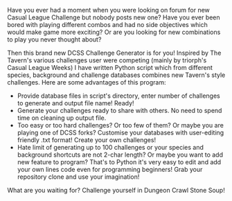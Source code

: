 Have you ever had a moment when you were looking on forum for new Casual League Challenge but nobody posts new one?
Have you ever been bored with playing different combos and had no side objectives which would make game more exciting?
Or are you looking for new combinations to play you never thought about?

Then this brand new DCSS Challenge Generator is for you! Inspired by The Tavern's various challenges user were competing
(mainly by triorph's Casual League Weeks) I have written Python script which from different species, background and challenge
databases combines new Tavern's style challenges. Here are some advantages of this program:

- Provide database files in script's directory, enter number of challenges to generate and output file name! Ready!
- Generate your challenges ready to share with others. No need to spend time on cleaning up output file.
- Too easy or too hard challenges? Or too few of them? Or maybe you are playing one of DCSS forks? Customise your databases
  with user-editing friendly .txt format! Create your own challenges!
- Hate limit of generating up to 100 challenges or your species and background shortcuts are not 2-char length?
  Or maybe you want to add new feature to program? That's to Python it's very easy to edit and add your own lines code even for 
  programming beginners! Grab your repository clone and use your imagination!
  
What are you waiting for? Challenge yourself in Dungeon Crawl Stone Soup!
